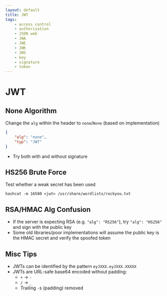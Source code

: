 ```yaml
---
layout: default
title: JWT
tags:
    - access control
    - authorisation
    - JSON web
    - JWA
    - JWE
    - JWK
    - JWS
    - key
    - signature
    - token
---
```

# JWT

## None Algorithm
Change the `alg` within the header to `none`/`None` (based on implementation)
```json
{
    "alg": "none",
    "typ": "JWT"
}
```
- Try both with and without signature

## HS256 Brute Force
Test whether a weak secret has been used
```shell
hashcat -m 16500 <jwt> /usr/share/wordlists/rockyou.txt
```

## RSA/HMAC Alg Confusion
- If the server is expecting RSA (e.g. `"alg": "RS256"`), try `"alg": "HS256"` and sign with the public key
- Some old libraries/poor implementations will assume the public key is the HMAC secret and verify the spoofed token

## Misc Tips
- JWTs can be identified by the pattern `eyJXXX.eyJXXX.XXXXX`
- JWTs are URL-safe base64 encoded without padding:
    - `+` → `-`
    - `/` → `_`
    - Trailing `-`s (padding) removed